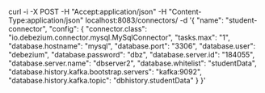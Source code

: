 curl -i -X POST -H "Accept:application/json" -H "Content-Type:application/json" localhost:8083/connectors/ -d '{ "name": "student-connector", "config": { "connector.class": "io.debezium.connector.mysql.MySqlConnector", "tasks.max": "1", "database.hostname": "mysql", "database.port": "3306", "database.user": "debezium", "database.password": "dbz", "database.server.id": "184055", "database.server.name": "dbserver2", "database.whitelist": "studentData", "database.history.kafka.bootstrap.servers": "kafka:9092", "database.history.kafka.topic": "dbhistory.studentData" } }'